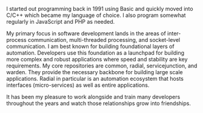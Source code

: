 I started out programming back in 1991 using Basic and quickly moved into C/C++ which became my language of choice.  I also program somewhat regularly in JavaScript and PHP as needed.

My primary focus in software development lands in the areas of inter-process communication, multi-threaded processing, and socket-level communication.  I am best known for building foundational layers of automation.  Developers use this foundation as a launchpad for building more complex and robust applications where speed and stability are key requirements.  My core repositories are common, radial, servicejunction, and warden.  They provide the necessary backbone for building large scale applications.  Radial in particular is an automation ecosystem that hosts interfaces (micro-services) as well as entire applications.

It has been my pleasure to work alongside and train many developers throughout the years and watch those relationships grow into friendships.
